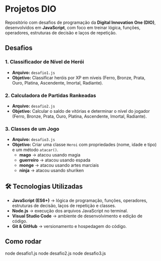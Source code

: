 # Projetos DIO

Repositório com desafios de programação da **Digital Innovation One (DIO)**, desenvolvidos em **JavaScript**, com foco em treinar lógica, funções, operadores, estruturas de decisão e laços de repetição.

## Desafios

### 1. Classificador de Nível de Herói
- **Arquivo:** `desafio1.js`
- **Objetivo:** Classificar heróis por XP em níveis (Ferro, Bronze, Prata, Ouro, Platina, Ascendente, Imortal, Radiante).

### 2. Calculadora de Partidas Rankeadas
- **Arquivo:** `desafio2.js`
- **Objetivo:** Calcular o saldo de vitórias e determinar o nível do jogador (Ferro, Bronze, Prata, Ouro, Platina, Ascendente, Imortal, Radiante).

### 3. Classes de um Jogo
- **Arquivo:** `desafio3.js`
- **Objetivo:** Criar uma classe `Heroi` com propriedades (nome, idade e tipo) e um método `atacar()`.  
  - **mago** → atacou usando magia  
  - **guerreiro** → atacou usando espada  
  - **monge** → atacou usando artes marciais  
  - **ninja** → atacou usando shuriken  

## 🛠 Tecnologias Utilizadas

- **JavaScript (ES6+)** → lógica de programação, funções, operadores, estruturas de decisão, laços de repetição e classes.  
- **Node.js** → execução dos arquivos JavaScript no terminal.  
- **Visual Studio Code** → ambiente de desenvolvimento e edição de código.  
- **Git & GitHub** → versionamento e hospedagem do código.  

## Como rodar

node desafio1.js
node desafio2.js
node desafio3.js
